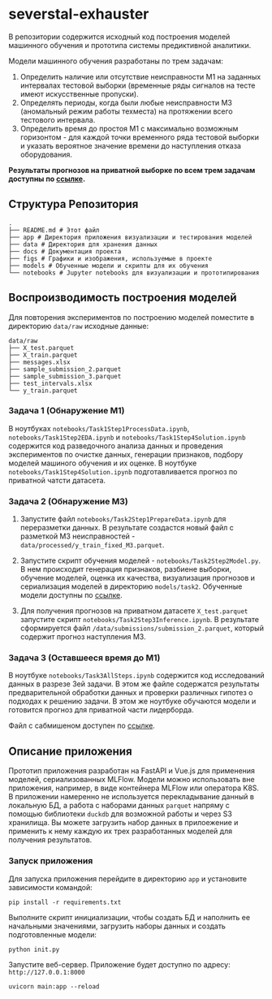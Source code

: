 # severstal-exhauster

В репозитории содержится исходный код построения моделей машинного обучения и прототипа системы предиктивной аналитики.

Модели машинного обучения разработаны по трем задачам:

1. Определить наличие или отсутствие неисправности М1 на заданных интервалах тестовой выборки (временные ряды сигналов на тесте имеют искусственные пропуски).
2. Определять периоды, когда были любые неисправности М3 (аномальный режим работы техместа) на протяжении всего тестового интервала.
3. Определить время до простоя М1 с максимально возможным горизонтом - для каждой точки временного ряда тестовой выборки и указать вероятное значение времени до наступления отказа оборудования.

__Результаты прогнозов на приватной выборке по всем трем задачам доступны по [ссылке](https://cloud.mail.ru/public/xNtu/Rz94iFcyd).__

## Структура Репозитория

```
.
├── README.md # Этот файл
├── app # Директория приложения визуализации и тестирования моделей
├── data # Директория для хранения данных
├── docs # Документация проекта
├── figs # Графики и изображения, используемые в проекте
├── models # Обученные модели и скрипты для их обучения
└── notebooks # Jupyter notebooks для визуализации и прототипирования
```

## Воспроизводимость построения моделей

Для повторения экспериментов по построению моделей поместите в директорию `data/raw` исходные данные:

```
data/raw
├── X_test.parquet
├── X_train.parquet
├── messages.xlsx
├── sample_submission_2.parquet
├── sample_submission_3.parquet
├── test_intervals.xlsx
└── y_train.parquet
```
### Задача 1 (Обнаружение M1)

В ноутбуках `notebooks/Task1Step1ProcessData.ipynb`, `notebooks/Task1Step2EDA.ipynb` и `notebooks/Task1Step4Solution.ipynb` содержится код разведочного анализа данных и проведения экспериментов по очистке данных, генерации признаков, подбору моделей машиного обучения и их оценке.
В ноутбуке `notebooks/Task1Step4Solution.ipynb` подготавливается прогноз по приватной чатсти датасета.

### Задача 2 (Обнаружение M3)

1. Запустите файл `notebooks/Task2Step1PrepareData.ipynb` для переразметки данных. В результате создастся новый файл с разметкой M3 неисправностей - `data/processed/y_train_fixed_M3.parquet`.

2. Запустите скрипт обучения моделей - `notebooks/Task2Step2Model.py`. В нем происходит генерация признаков, разбиене выборки, обучение моделей, оценка их качества, визуализация прогнозов и сериализация моделей в директорию `models/task2`. Обученные модели доступны по [ссылке](https://cloud.mail.ru/public/viwd/7TtLJ4bcS).

3. Для получения прогнозов на приватном датасете `X_test.parquet` запустите скрипт `notebooks/Task2Step3Inference.ipynb`. В результате сформируется файл `/data/submissions/submission_2.parquet`, который содержит прогноз наступления M3.

### Задача 3 (Оставшееся время до М1)
В ноутбуке `notebooks/Task3AllSteps.ipynb` содержится код исследований данных в разрезе 3ей задачи. В этом же файле содержатся результаты предварительной обработки данных и проверки различных гипотез о подходах к решению задачи. В этом же ноутбуке обучаются модели и готовится прогноз для приватной части лидерборда.

Файл с сабмишеном доступен по [ссылке](https://drive.google.com/file/d/1RxTsrN7vPmGlcBILJBOIOlbwZk61_Svu/view?usp=share_link).

## Описание приложения
Прототип приложения разработан на FastAPI и Vue.js для применения моделей, сериализованных MLFlow. Модели можно использовать вне приложения, например, в виде контейнера MLFlow или оператора K8S. В приложении намеренно не используется перекладывание данный в локальную БД, а работа с наборами данных `parquet` напряму с помощью библиотеки `duckdb` для возможной работы и через S3 хранилища.
Вы можете загрузить набор данных в прилоежение и применить к нему каждую их трех разработанных моделей для получения результатов.

### Запуск приложения

Для запуска приложения перейдите в директорию `app` и установите зависимости командой:
```
pip install -r requirements.txt
```

Выполните скрипт инициализации, чтобы создать БД и наполнить ее начальными значениями, загрузить наборы данных и создать подготовленные модели:
```
python init.py
```

Запустите веб-сервер. Приложение будет доступно по адресу: `http://127.0.0.1:8000`
```
uvicorn main:app --reload
```
